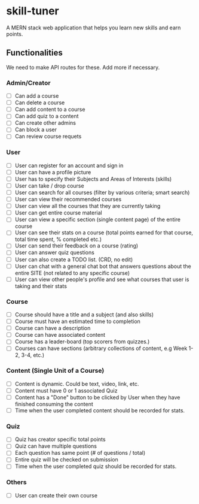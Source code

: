 # skill-tuner

A MERN stack web application that helps you learn new skills and earn points.

## Functionalities

We need to make API routes for these. Add more if necessary.

### Admin/Creator

- [ ] Can add a course
- [ ] Can delete a course
- [ ] Can add content to a course
- [ ] Can add quiz to a content
- [ ] Can create other admins
- [ ] Can block a user
- [ ] Can review course requets

### User

- [ ] User can register for an account and sign in
- [ ] User can have a profile picture
- [ ] User has to specify their Subjects and Areas of Interests (skills)
- [ ] User can take / drop course
- [ ] User can search for all courses (filter by various criteria; smart search)
- [ ] User can view their recommended courses
- [ ] User can view all the courses that they are currently taking
- [ ] User can get entire course material
- [ ] User can view a specific section (single content page) of the entire course
- [ ] User can see their stats on a course (total points earned for that course, total time spent, % completed etc.)
- [ ] User can send their feedback on a course (rating)
- [ ] User can answer quiz questions
- [ ] User can also create a TODO list. (CRD, no edit)
- [ ] User can chat with a general chat bot that answers questions about the entire SITE (not related to any specific course)
- [ ] User can view other people's profile and see what courses that user is taking and their stats

### Course

- [ ] Course should have a title and a subject (and also skills)
- [ ] Course must have an estimated time to completion
- [ ] Course can have a description
- [ ] Course can have associated content
- [ ] Course has a leader-board (top scorers from quizzes.)
- [ ] Courses can have sections (arbitrary collections of content, e.g Week 1-2, 3-4, etc.)

### Content (Single Unit of a Course)

- [ ] Content is dynamic. Could be text, video, link, etc.
- [ ] Content must have 0 or 1 associated Quiz
- [ ] Content has a "Done" button to be clicked by User when they have finished
      consuming the content
- [ ] Time when the user completed content should be recorded for stats.

### Quiz

- [ ] Quiz has creator specific total points
- [ ] Quiz can have multiple questions
- [ ] Each question has same point (# of questions / total)
- [ ] Entire quiz will be checked on submission
- [ ] Time when the user completed quiz should be recorded for stats.

### Others

- [ ] User can create their own course
